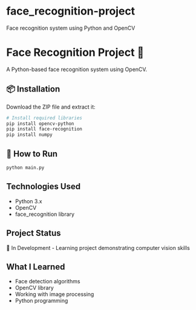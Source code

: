 # face_recognition-project
 Face recognition system using Python and OpenCV
# Face Recognition Project 👤

A Python-based face recognition system using OpenCV.

## 📦 Installation

Download the ZIP file and extract it:
```bash
# Install required libraries
pip install opencv-python
pip install face-recognition
pip install numpy
```

## 🚀 How to Run
```bash
python main.py
```

## Technologies Used
- Python 3.x
- OpenCV
- face_recognition library

## Project Status
🚧 In Development - Learning project demonstrating computer vision skills

## What I Learned
- Face detection algorithms
- OpenCV library
- Working with image processing
- Python programming
